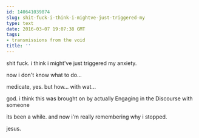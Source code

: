 ```yaml
---
id: 140641039874
slug: shit-fuck-i-think-i-mightve-just-triggered-my
type: text
date: 2016-03-07 19:07:38 GMT
tags:
- transmissions from the void
title: ''
---
```


shit fuck. i think i might've just triggered my anxiety.

now i don't know what to do...

medicate, yes. but how... with wat...

god. i think this was brought on by actually Engaging in the Discourse with someone

its been a while. and now i'm really remembering why i stopped.

jesus.